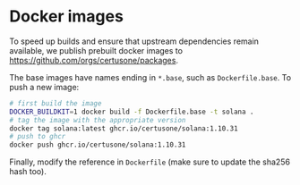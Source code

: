 # Docker images

To speed up builds and ensure that upstream dependencies remain available, we
publish prebuilt docker images to https://github.com/orgs/certusone/packages.

The base images have names ending in `*.base`, such as `Dockerfile.base`.
To push a new image:

```sh
# first build the image
DOCKER_BUILDKIT=1 docker build -f Dockerfile.base -t solana .
# tag the image with the appropriate version
docker tag solana:latest ghcr.io/certusone/solana:1.10.31
# push to ghcr
docker push ghcr.io/certusone/solana:1.10.31
```

Finally, modify the reference in `Dockerfile` (make sure to update the sha256 hash too).
